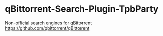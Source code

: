 # qBittorrent-Search-Plugin-TpbParty
Non-official search engines for qBittorrent https://github.com/qbittorrent/qBittorrent
